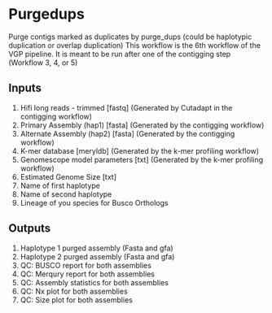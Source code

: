 # Purgedups 

Purge contigs marked as duplicates by purge_dups (could be haplotypic duplication or overlap duplication)
This workflow is the 6th workflow of the VGP pipeline. It is meant to be run after one of the contigging step (Workflow 3, 4, or 5)

## Inputs

1. Hifi long reads - trimmed [fastq] (Generated by Cutadapt in the contigging workflow)
2. Primary Assembly (hap1) [fasta] (Generated by the contigging workflow)
3. Alternate Assembly (hap2) [fasta] (Generated by the contigging workflow)
4. K-mer database [meryldb]  (Generated by the k-mer profiling workflow)
5. Genomescope model parameters [txt] (Generated by the k-mer profiling workflow)
6. Estimated Genome Size [txt]
7. Name of first haplotype
8. Name of second haplotype
9. Lineage of you species for Busco Orthologs

## Outputs

1. Haplotype 1 purged assembly (Fasta and gfa)
2. Haplotype 2 purged assembly (Fasta and gfa)
3. QC: BUSCO report for both assemblies
4. QC: Merqury report for both assemblies
5. QC: Assembly statistics for both assemblies
6. QC: Nx plot for both assemblies
7. QC: Size plot for both assemblies